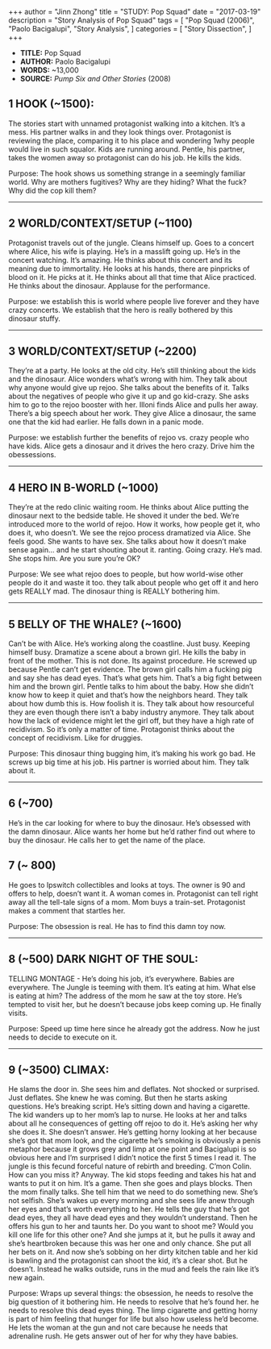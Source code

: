 +++
author = "Jinn Zhong"
title = "STUDY: Pop Squad"
date = "2017-03-19"
description = "Story Analysis of Pop Squad"
tags = [
    "Pop Squad (2006)",
    "Paolo Bacigalupi",
    "Story Analysis",
]
categories = [
    "Story Dissection",
]
+++

* **TITLE:** Pop Squad
* **AUTHOR:** Paolo Bacigalupi
* **WORDS:** ~13,000
* **SOURCE:** _Pump Six and Other Stories_ (2008)

## 1 HOOK (~1500): 
The stories start with unnamed protagonist walking into a kitchen. It’s a mess. His partner walks in and they look things over. Protagonist is reviewing the place, comparing it to his place and wondering 1why people would live in such squalor. Kids are running around. Pentle, his partner, takes the women away so protagonist can do his job. He kills the kids.

Purpose: The hook shows us something strange in a seemingly familiar world. Why are mothers fugitives? Why are they hiding? What the fuck? Why did the cop kill them?

***************

## 2 WORLD/CONTEXT/SETUP (~1100) 
Protagonist travels out of the jungle. Cleans himself up. Goes to a concert where Alice, his wife is playing. He’s in a masslift going up. He’s in the concert watching. It’s amazing. He thinks about this concert and its meaning due to immortality. He looks at his hands, there are pinpricks of blood on it. He picks at it. He thinks about all that time that Alice practiced. He thinks about the dinosaur. Applause for the performance.

Purpose: we establish this is world where people live forever and they have crazy concerts. We establish that the hero is really bothered by this dinosaur stuffy.

**************

## 3 WORLD/CONTEXT/SETUP (~2200) 
They’re at a party. He looks at the old city. He’s still thinking about the kids and the dinosaur. Alice wonders what’s wrong with him. They talk about why anyone would give up rejoo. She talks about the benefits of it. Talks about the negatives of people who give it up and go kid-crazy. She asks him to go to the rejoo booster with her. Illoni finds Alice and pulls her away. There’s a big speech about her work. They give Alice a dinosaur, the same one that the kid had earlier. He falls down in a panic mode.

Purpose: we establish further the benefits of rejoo vs. crazy people who have kids. Alice gets a dinosaur and it drives the hero crazy. Drive him the obessessions.

************

## 4 HERO IN B-WORLD (~1000) 
They’re at the redo clinic waiting room. He thinks about Alice putting the dinosaur next to the bedside table. He shoved it under the bed. We’re introduced more to the world of rejoo. How it works, how people get it, who does it, who doesn’t.  We see the rejoo process dramatized via Alice. She feels good. She wants to have sex. She talks about how it doesn’t make sense again… and he start shouting about it. ranting. Going crazy. He’s mad. She stops him. Are you sure you’re OK?

Purpose: We see what rejoo does to people, but how world-wise other people do it and waste it too. they talk about people who get off it and hero gets REALLY mad. The dinosaur thing is REALLY bothering him.

**********

## 5 BELLY OF THE WHALE? (~1600) 
Can’t be with Alice. He’s working along the coastline. Just busy. Keeping himself busy. Dramatize a scene about a brown girl. He kills the baby in front of the mother. This is not done. Its against procedure. He screwed up because Pentle can’t get evidence. The brown girl calls him a fucking pig and say she has dead eyes. That’s what gets him. That’s a big fight between him and the brown girl. Pentle talks to him about the baby. How she didn’t know how to keep it quiet and that’s how the neighbors heard. They talk about how dumb this is. How foolish it is. They talk about how resourceful they are even though there isn’t a baby industry anymore. They talk about how the lack of evidence might let the girl off, but they have a high rate of recidivism. So it’s only a matter of time. Protagonist thinks about the concept of recidivism. Like for druggies. 

Purpose: This dinosaur thing bugging him, it’s making his work go bad. He screws up big time at his job. His partner is worried about him. They talk about it.

**********

## 6 (~700) 
He’s in the car looking for where to buy the dinosaur. He’s obsessed with the damn dinosaur. Alice wants her home but he’d rather find out where to buy the dinosaur. He calls her to get the name of the place.

## 7 (~ 800) 
He goes to Ipswitch collectibles and looks at toys. The owner is 90 and offers to help, doesn’t want it. A woman comes in. Protagonist can tell right away all the tell-tale signs of a  mom. Mom buys a train-set. Protagonist makes a comment that startles her.

Purpose: The obsession is real. He has to find this damn toy now.

**********

## 8 (~500) DARK NIGHT OF THE SOUL: 
TELLING MONTAGE - He’s doing his job, it’s everywhere. Babies are everywhere. The Jungle is teeming with them. It’s eating at him. What else is eating at him? The address of the mom he saw at the toy store. He’s tempted to visit her, but he doesn’t because jobs keep coming up. He finally visits.

Purpose: Speed up time here since he already got the address. Now he just needs to decide to execute on it.

**********

## 9 (~3500) CLIMAX: 
He slams the door in. She sees him and deflates. Not shocked or surprised. Just deflates. She knew he was coming. But then he starts asking questions. He’s breaking script. He’s sitting down and having a cigarette. The kid wanders up to her mom’s lap to nurse. He looks at her and talks about all he consequences of getting off rejoo to do it. He’s asking her why she does it. She doesn’t answer. He’s getting horny looking at her because she’s got that mom look, and the cigarette he’s smoking is obviously a penis metaphor because it grows grey and limp at one point and Bacigalupi is so obvious here and I’m surprised I didn’t notice the first 5 times I read it. The jungle is this fecund forceful nature of rebirth and breeding. C’mon Colin. How can you  miss it? Anyway. The kid stops feeding and takes his hat and wants to put it on him. It’s a game. Then she goes and plays blocks. Then the mom finally talks. She tell him that we need to do something new. She’s not selfish. She’s wakes up every morning and she sees life anew through her eyes and that’s worth everything to her. He tells the guy that he’s got dead eyes, they all have dead eyes and they wouldn’t understand. Then he offers his gun to her and taunts her. Do you want to shoot me? Would you kill one life for this other one? And she jumps at it, but he pulls it away and she’s heartbroken because this was her one and only chance. She put all her bets on it. And now she’s sobbing on her dirty kitchen table and her kid is bawling and the protagonist can shoot the kid, it’s a clear shot. But he doesn’t. Instead he walks outside, runs in the mud and feels the rain like it’s new again. 

Purpose: Wraps up several things: the obsession, he needs to resolve the big question of it bothering him. He needs to resolve that he’s found her. he needs to resolve this dead eyes thing. The limp cigarette and getting horny is part of him feeling that hunger for life but also how useless he’d become. He lets the woman at the gun and not care because he needs that adrenaline rush. He gets answer out of her for why they have babies.

